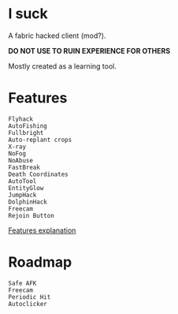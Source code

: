 # I suck
A fabric hacked client (mod?). 

**DO NOT USE TO RUIN EXPERIENCE FOR OTHERS**

Mostly created as a learning tool.

# Features
```
Flyhack
AutoFishing
Fullbright
Auto-replant crops
X-ray
NoFog
NoAbuse
FastBreak
Death Coordinates
AutoTool
EntityGlow
JumpHack
DolphinHack
Freecam
Rejoin Button
```
[Features explanation](https://github.com/AI-nsley69/i-suck/blob/1.19/FEATURES.md)

# Roadmap
```
Safe AFK
Freecam
Periodic Hit
Autoclicker
```
